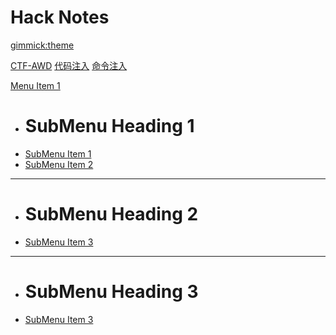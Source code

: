 
# Hack Notes

[gimmick:theme](spacelab)

[CTF-AWD](pages/ctf-awd.md)
[代码注入](pages/code-injection.md)
[命令注入](pages/cmd-injection.md)

[Menu Item 1]()

   * # SubMenu Heading 1
  * [SubMenu Item 1](pages/subitem1.md)
  * [SubMenu Item 2](pages/subitem2.md)
- - - -
  * # SubMenu Heading 2
  * [SubMenu Item 3](pages/subitem3.md)
- - - -
  * # SubMenu Heading 3
  * [SubMenu Item 3](pages/subitem3.md)

